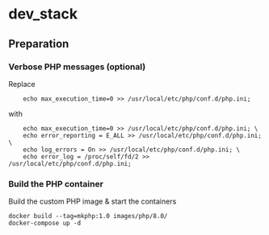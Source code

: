 # dev_stack

## Preparation


### Verbose PHP messages (optional)
Replace
```
    echo max_execution_time=0 >> /usr/local/etc/php/conf.d/php.ini;
```
with
```
    echo max_execution_time=0 >> /usr/local/etc/php/conf.d/php.ini; \
    echo error_reporting = E_ALL >> /usr/local/etc/php/conf.d/php.ini; \
    echo log_errors = On >> /usr/local/etc/php/conf.d/php.ini; \
    echo error_log = /proc/self/fd/2 >> /usr/local/etc/php/conf.d/php.ini;
```

### Build the PHP container
Build the custom PHP image & start the containers

```
docker build --tag=mkphp:1.0 images/php/8.0/
docker-compose up -d
```
